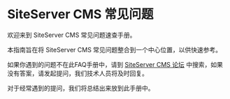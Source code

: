 # SiteServer CMS 常见问题

欢迎来到 SiteServer CMS 常见问题速查手册。

本指南旨在将 SiteServer CMS 常见问题整合到一个中心位置，以供快速参考。

如果你遇到的问题不在此FAQ手册中，请到 [SiteServer CMS 论坛](https://github.com/siteserver/cms/issues) 中搜索，如果没有答案，请发起提问，我们技术人员将及时回复。

对于经常遇到的提问，我们将总结出来放到此手册中。